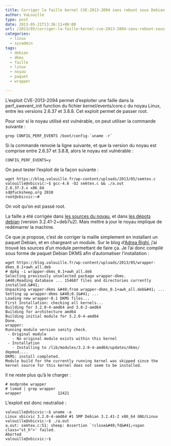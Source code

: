 ```yaml
---
title: Corriger la faille kernel CVE-2013-2094 sans reboot sous Debian
author: VaLouille
type: post
date: 2013-05-21T13:36:11+00:00
url: /2013/05/corriger-la-faille-kernel-cve-2013-2094-sans-reboot-sous-debian/
categories:
  - linux
  - sysadmin
tags:
  - debian
  - dkms
  - faille
  - linux
  - noyau
  - paquet
  - wrapper

---
```

L&rsquo;exploit CVE-2013-2094 permet d&rsquo;exploiter une faille dans la perf\_swevent\_init function du fichier kernel/events/core.c du noyau Linux, entre les versions 2.6.37 et 3.8.8. Cet exploit permet de passer root.

Pour voir si le noyau utilisé est vulnérable, on peut utiliser la commande suivante :

```
grep CONFIG_PERF_EVENTS /boot/config-`uname -r`
```

Si la commande renvoie la ligne suivante, et que la version du noyau est comprise entre 2.6.37 et 3.8.8, alors le noyau est vulnérable :

```
CONFIG_PERF_EVENTS=y
```

On peut tester l&rsquo;exploit de la façon suivante :

```
wget https://blog.valouille.fr/wp-content/uploads/2013/05/semtex.c
valouille@vbicvic:~$ gcc-4.6 -O2 semtex.c && ./a.out 
2.6.37-3.x x86_64
sd@fucksheep.org 2010
root@vbicvic:~#
```

On voit qu&rsquo;on est passé root.

La faille a été corrigée dans [les sources du noyau][1], et dans [les dépots debian][2] (version 3.2.41-2+deb7u2). Mais mettre à jour le noyau implique de redémarrer la machine.

Ce que je propose, c&rsquo;est de corriger la maille simplement en installant un paquet Debian, et en chargeant un module. Sur le blog d&rsquo;[Adrea Righi][3], j&rsquo;ai trouvé les sources d&rsquo;un module permettant de faire ça. Je l&rsquo;ai donc compilé sous forme de paquet Debian DKMS afin d&rsquo;automatiser l&rsquo;installation :

```
wget https://blog.valouille.fr/wp-content/uploads/2013/05/wrapper-dkms_0.1+awh_all.deb
# dpkg -i wrapper-dkms_0.1+awh_all.deb 
Selecting previously unselected package wrapper-dkms.
&#40;Reading database ... 154687 files and directories currently installed.&#41;
Unpacking wrapper-dkms &#40;from wrapper-dkms_0.1+awh_all.deb&#41; ...
Setting up wrapper-dkms &#40;0.1&#41; ...
Loading new wrapper-0.1 DKMS files...
First Installation: checking all kernels...
Building for 3.2.0-4-amd64 and 3.8-2-amd64
Building for architecture amd64
Building initial module for 3.2.0-4-amd64
Done.
wrapper:
Running module version sanity check.
 - Original module
   - No original module exists within this kernel
 - Installation
   - Installing to /lib/modules/3.2.0-4-amd64/updates/dkms/
depmod....
DKMS: install completed.
Module build for the currently running kernel was skipped since the
kernel source for this kernel does not seem to be installed.
```

Il ne reste plus qu&rsquo;à le charger :

```
# modprobe wrapper
# lsmod | grep wrapper
wrapper                12421  
```

L&rsquo;exploit est donc neutralisé :

```
valouille@vbicvic:~$ uname -a
Linux vbicvic 3.2.0-4-amd64 #1 SMP Debian 3.2.41-2 x86_64 GNU/Linux
valouille@vbicvic:~$ ./a.out 
a.out: semtex.c:51: sheep: Assertion `!close&#40;fd&#41;<span class="st_h">' failed.
Aborted
valouille@vbicvic:~$
```

 [1]: http://git.kernel.org/cgit/linux/kernel/git/torvalds/linux.git/commit/?id=8176cced706b5e5d15887584150764894e94e02f
 [2]: https://security-tracker.debian.org/tracker/CVE-2013-2094
 [3]: http://arighi.blogspot.fr/
